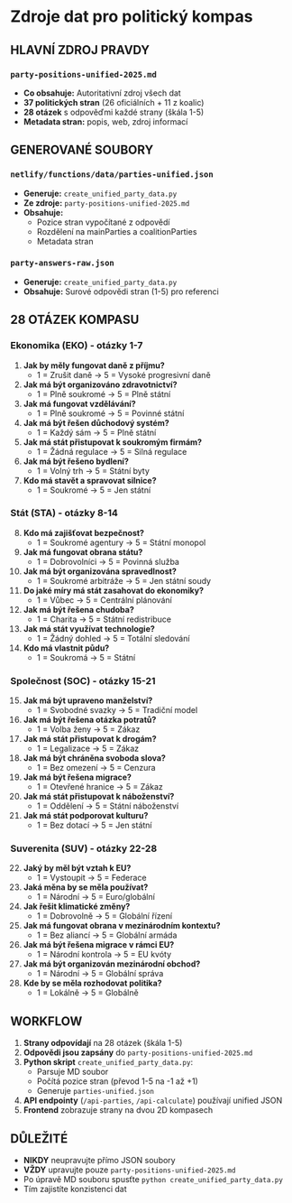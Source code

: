 # Zdroje dat pro politický kompas

## HLAVNÍ ZDROJ PRAVDY

### `party-positions-unified-2025.md`
- **Co obsahuje:** Autoritativní zdroj všech dat
- **37 politických stran** (26 oficiálních + 11 z koalic)
- **28 otázek** s odpověďmi každé strany (škála 1-5)
- **Metadata stran:** popis, web, zdroj informací

## GENEROVANÉ SOUBORY

### `netlify/functions/data/parties-unified.json`
- **Generuje:** `create_unified_party_data.py`
- **Ze zdroje:** `party-positions-unified-2025.md`
- **Obsahuje:** 
  - Pozice stran vypočítané z odpovědí
  - Rozdělení na mainParties a coalitionParties
  - Metadata stran

### `party-answers-raw.json`
- **Generuje:** `create_unified_party_data.py`
- **Obsahuje:** Surové odpovědi stran (1-5) pro referenci

## 28 OTÁZEK KOMPASU

### Ekonomika (EKO) - otázky 1-7
1. **Jak by měly fungovat daně z příjmu?**
   - 1 = Zrušit daně → 5 = Vysoké progresivní daně
2. **Jak má být organizováno zdravotnictví?**
   - 1 = Plně soukromé → 5 = Plně státní
3. **Jak má fungovat vzdělávání?**
   - 1 = Plně soukromé → 5 = Povinné státní
4. **Jak má být řešen důchodový systém?**
   - 1 = Každý sám → 5 = Plně státní
5. **Jak má stát přistupovat k soukromým firmám?**
   - 1 = Žádná regulace → 5 = Silná regulace
6. **Jak má být řešeno bydlení?**
   - 1 = Volný trh → 5 = Státní byty
7. **Kdo má stavět a spravovat silnice?**
   - 1 = Soukromé → 5 = Jen státní

### Stát (STA) - otázky 8-14
8. **Kdo má zajišťovat bezpečnost?**
   - 1 = Soukromé agentury → 5 = Státní monopol
9. **Jak má fungovat obrana státu?**
   - 1 = Dobrovolníci → 5 = Povinná služba
10. **Jak má být organizována spravedlnost?**
    - 1 = Soukromé arbitráže → 5 = Jen státní soudy
11. **Do jaké míry má stát zasahovat do ekonomiky?**
    - 1 = Vůbec → 5 = Centrální plánování
12. **Jak má být řešena chudoba?**
    - 1 = Charita → 5 = Státní redistribuce
13. **Jak má stát využívat technologie?**
    - 1 = Žádný dohled → 5 = Totální sledování
14. **Kdo má vlastnit půdu?**
    - 1 = Soukromá → 5 = Státní

### Společnost (SOC) - otázky 15-21
15. **Jak má být upraveno manželství?**
    - 1 = Svobodné svazky → 5 = Tradiční model
16. **Jak má být řešena otázka potratů?**
    - 1 = Volba ženy → 5 = Zákaz
17. **Jak má stát přistupovat k drogám?**
    - 1 = Legalizace → 5 = Zákaz
18. **Jak má být chráněna svoboda slova?**
    - 1 = Bez omezení → 5 = Cenzura
19. **Jak má být řešena migrace?**
    - 1 = Otevřené hranice → 5 = Zákaz
20. **Jak má stát přistupovat k náboženství?**
    - 1 = Oddělení → 5 = Státní náboženství
21. **Jak má stát podporovat kulturu?**
    - 1 = Bez dotací → 5 = Jen státní

### Suverenita (SUV) - otázky 22-28
22. **Jaký by měl být vztah k EU?**
    - 1 = Vystoupit → 5 = Federace
23. **Jaká měna by se měla používat?**
    - 1 = Národní → 5 = Euro/globální
24. **Jak řešit klimatické změny?**
    - 1 = Dobrovolně → 5 = Globální řízení
25. **Jak má fungovat obrana v mezinárodním kontextu?**
    - 1 = Bez aliancí → 5 = Globální armáda
26. **Jak má být řešena migrace v rámci EU?**
    - 1 = Národní kontrola → 5 = EU kvóty
27. **Jak má být organizován mezinárodní obchod?**
    - 1 = Národní → 5 = Globální správa
28. **Kde by se měla rozhodovat politika?**
    - 1 = Lokálně → 5 = Globálně

## WORKFLOW

1. **Strany odpovídají** na 28 otázek (škála 1-5)
2. **Odpovědi jsou zapsány** do `party-positions-unified-2025.md`
3. **Python skript** `create_unified_party_data.py`:
   - Parsuje MD soubor
   - Počítá pozice stran (převod 1-5 na -1 až +1)
   - Generuje `parties-unified.json`
4. **API endpointy** (`/api-parties`, `/api-calculate`) používají unified JSON
5. **Frontend** zobrazuje strany na dvou 2D kompasech

## DŮLEŽITÉ

- **NIKDY** neupravujte přímo JSON soubory
- **VŽDY** upravujte pouze `party-positions-unified-2025.md`
- Po úpravě MD souboru spusťte `python create_unified_party_data.py`
- Tím zajistíte konzistenci dat